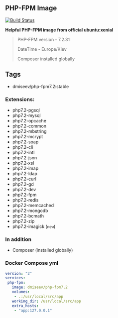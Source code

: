 ## PHP-FPM Image

[![Build Status](https://travis-ci.com/dmiseev/php-fpm7.2.svg?branch=master)](https://travis-ci.com/dmiseev/php-fpm7.2)

 **Helpful PHP-FPM image from official ubuntu:xenial**
 
 >
 > PHP-FPM version - 7.2.31
 >
 > DateTime - Europe/Kiev
 >
 > Composer installed globally

## Tags
 * dmiseev/php-fpm7.2:stable

### Extensions:

 * php7.2-pgsql
 * php7.2-mysql
 * php7.2-opcache
 * php7.2-common
 * php7.2-mbstring
 * php7.2-mcrypt
 * php7.2-soap
 * php7.2-cli
 * php7.2-intl
 * php7.2-json
 * php7.2-xsl
 * php7.2-imap
 * php7.2-ldap
 * php7.2-curl
 * php7.2-gd
 * php7.2-dev
 * php7.2-fpm
 * php7.2-redis
 * php7.2-memcached
 * php7.2-mongodb
 * php7.2-bcmath
 * php7.2-zip
 * php7.2-imagick (`new`)

### In addition

 * Composer (installed globally)
 
### Docker Compose yml

```yaml
version: "2"
services:
 php-fpm:
   image: dmiseev/php-fpm7.2
   volumes:
    - .:/usr/local/src/app
   working_dir: /usr/local/src/app
   extra_hosts:
    - "app:127.0.0.1"
```
